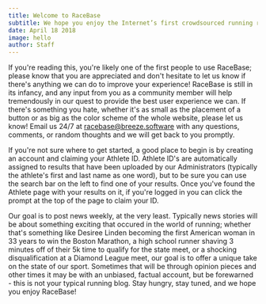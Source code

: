 ```yaml
---
title: Welcome to RaceBase
subtitle: We hope you enjoy the Internet’s first crowdsourced running results database. Take a look around and let us know what you think
date: April 18 2018
image: hello
author: Staff
---
```


If you're reading this, you're likely one of the first people to use RaceBase; please know that you are appreciated and don't hesitate to let us know if there's anything we can do to improve your experience! RaceBase is still in its infancy, and any input from you as a community member will help tremendously in our quest to provide the best user experience we can. If there's something you hate, whether it's as small as the placement of a button or as big as the color scheme of the whole website, please let us know! Email us 24/7 at <racebase@breeze.software> with any questions, comments, or random thoughts and we will get back to you promptly. 

If you're not sure where to get started, a good place to begin is by creating an account and claiming your Athlete ID. Athlete ID's are automatically assigned to results that have been uploaded by our Administrators (typically the athlete's first and last name as one word), but to be sure you can use the search bar on the left to find one of your results. Once you've found the Athlete page with your results on it, if you're logged in you can click the prompt at the top of the page to claim your ID.

Our goal is to post news weekly, at the very least. Typically news stories will be about something exciting that occured in the world of running; whether that's something like Desiree Linden becoming the first American woman in 33 years to win the Boston Marathon, a high school runner shaving 3 minutes off of their 5k time to qualify for the state meet, or a shocking disqualification at a Diamond League meet, our goal is to offer a unique take on the state of our sport. Sometimes that will be through opinion pieces and other times it may be with an unbiased, factual account, but be forewarned - this is not your typical running blog. Stay hungry, stay tuned, and we hope you enjoy RaceBase!